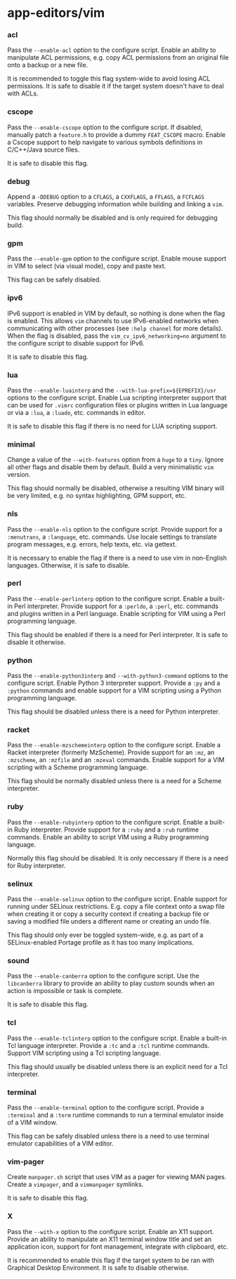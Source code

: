 # app-editors/vim

### acl
Pass the `--enable-acl` option to the configure script. Enable an ability to manipulate ACL permissions, e.g. copy ACL permissions from an original file onto a backup or a new file.

It is recommended to toggle this flag system-wide to avoid losing ACL permissions. It is safe to disable it if the target system doesn't have to deal with ACLs.

### cscope
Pass the `--enable-cscope` option to the configure script. If disabled, manually patch a `feature.h` to provide a dummy `FEAT_CSCOPE` macro. Enable a Cscope support to help navigate to various symbols definitions in C/C++/Java source files.

It is safe to disable this flag.

### debug
Append a `-DDEBUG` option to a `CFLAGS`, a `CXXFLAGS`, a `FFLAGS`, a `FCFLAGS` variables. Preserve debugging information while building and linking a `vim`.

This flag should normally be disabled and is only required for debugging build.

### gpm
Pass the `--enable-gpm` option to the configure script. Enable mouse support in VIM to select (via visual mode), copy and paste text.

This flag can be safely disabled.

### ipv6
IPv6 support is enabled in VIM by default, so nothing is done when the flag is enabled. This allows `vim` channels to use IPv6-enabled networks when communicating with other processes (see `:help channel` for more details). When the flag is disabled, pass the `vim_cv_ipv6_networking=no` argument to the configure script to disable support for IPv6.

It is safe to disable this flag.

### lua
Pass the `--enable-luainterp` and the `--with-lua-prefix=${EPREFIX}/usr` options to the configure script. Enable Lua scripting interpreter support that can be used for `.vimrc` configuration files or plugins written in Lua language or via a `:lua`, a `:luado`, etc. commands in editor.

It is safe to disable this flag if there is no need for LUA scripting support.

### minimal
Change a value of the `--with-features` option from a `huge` to a `tiny`. Ignore all other flags and disable them by default. Build a very minimalistic `vim` version.

This flag should normally be disabled, otherwise a resulting VIM binary will be very limited, e.g. no syntax highlighting, GPM support, etc.

### nls
Pass the `--enable-nls` option to the configure script. Provide support for a `:menutrans`, a `:language`, etc. commands. Use locale settings to translate program messages, e.g. errors, help texts, etc. via gettext.

It is necessary to enable the flag if there is a need to use vim in non-English languages. Otherwise, it is safe to disable.

### perl
Pass the `--enable-perlinterp` option to the configure script. Enable a built-in Perl interpreter. Provide support for a `:perldo`, a `:perl`, etc. commands and plugins written in a Perl language. Enable scripting for VIM using a Perl programming language.

This flag should be enabled if there is a need for Perl interpreter. It is safe to disable it otherwise.

### python
Pass the `--enable-python3interp` and `--with-python3-command` options to the configure script. Enable Python 3 interpreter support. Provide a `:py` and a `:python` commands and enable support for a VIM scripting using a Python programming language.

This flag should be disabled unless there is a need for Python interpreter.

### racket
Pass the `--enable-mzschemeinterp` option to the configure script. Enable a Racket interpreter (formerly MzScheme). Provide support for an `:mz`, an `:mzscheme`, an `:mzfile` and an `:mzeval` commands. Enable support for a VIM scripting with a Scheme programming language.

This flag should be normally disabled unless there is a need for a Scheme interpreter.

### ruby
Pass the `--enable-rubyinterp` option to the configure script. Enable a built-in Ruby interpreter. Provide support for a `:ruby` and a `:rub` runtime commands. Enable an ability to script VIM using a Ruby programming language.

Normally this flag should be disabled. It is only neccessary if there is a need for Ruby interpreter.

### selinux
Pass the `--enable-selinux` option to the configure script. Enable support for running under SELinux restrictions. E.g. copy a file context onto a swap file when creating it or copy a security context if creating a backup file or saving a modified file unders a different name or creating an undo file.

This flag should only ever be toggled system-wide, e.g. as part of a SELinux-enabled Portage profile as it has too many implications.

### sound
Pass the `--enable-canberra` option to the configure script. Use the `libcanberra` library to provide an ability to play custom sounds when an action is impossible or task is complete.

It is safe to disable this flag.

### tcl
Pass the `--enable-tclinterp` option to the configure script. Enable a built-in Tcl language interpreter. Provide a `:tc` and a `:tcl` runtime commands. Support VIM scripting using a Tcl scripting language.

This flag should usually be disabled unless there is an explicit need for a Tcl interpreter.

### terminal
Pass the `--enable-terminal` option to the configure script. Provide a `:terminal` and a `:term` runtime commands to run a terminal emulator inside of a VIM window.

This flag can be safely disabled unless there is a need to use terminal emulator capabilities of a VIM editor.

### vim-pager
Create `manpager.sh` script that uses VIM as a pager for viewing MAN pages. Create a `vimpager`, and a `vimmanpager` symlinks.

It is safe to disable this flag.

### X
Pass the `--with-x` option to the configure script. Enable an X11 support. Provide an ability to manipulate an X11 terminal window title and set an application icon, support for font management, integrate with clipboard, etc.

It is recommended to enable this flag if the target system to be ran with Graphical Desktop Environment. It is safe to disable otherwise.
